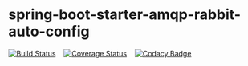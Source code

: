 # spring-boot-starter-amqp-rabbit-auto-config

[![Build Status](https://travis-ci.org/anandmnair/spring-boot-starter-amqp-rabbit-auto-config.svg?branch=master)](https://travis-ci.org/anandmnair/spring-boot-starter-amqp-rabbit-auto-config)    [![Coverage Status](https://coveralls.io/repos/github/anandmnair/spring-boot-starter-amqp-rabbit-auto-config/badge.svg?branch=master)](https://coveralls.io/github/anandmnair/spring-boot-starter-amqp-rabbit-auto-config?branch=master)    [![Codacy Badge](https://api.codacy.com/project/badge/Grade/49c3483437244db1902e4ea5dc1f0255)](https://www.codacy.com/app/anandmnair/spring-boot-starter-amqp-rabbit-auto-config?utm_source=github.com&amp;utm_medium=referral&amp;utm_content=anandmnair/spring-boot-starter-amqp-rabbit-auto-config&amp;utm_campaign=Badge_Grade)
